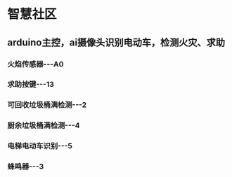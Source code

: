 # 智慧社区
## arduino主控，ai摄像头识别电动车，检测火灾、求助
### 火焰传感器---A0
### 求助按键---13
### 可回收垃圾桶满检测---2
### 厨余垃圾桶满检测---4
### 电梯电动车识别---5
### 蜂鸣器---3
